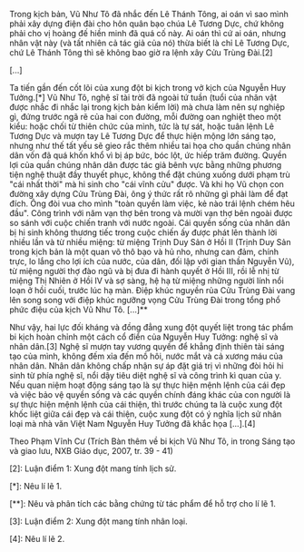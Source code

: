 Trong kịch bản, Vũ Như Tô đã nhắc đến Lê Thánh Tông, ai oán vì sao mình phải xây dựng điện đài cho hôn quân bạo chúa Lê Tương Dực, chứ không phải cho vị hoàng đế hiền minh đã quá cố này. Ai oán thì cứ ai oán, nhưng nhân vật này (và tất nhiên cả tác giả của nó) thừa biết là chỉ Lê Tương Dực, chứ Lê Thánh Tông thì sẽ không bao giờ ra lệnh xây Cửu Trùng Đài.[2]

[...]

Ta tiến gần đến cốt lõi của xung đột bi kịch trong vở kịch của Nguyễn Huy Tưởng.[*] Vũ Như Tô, nghệ sĩ tài trời đã ngoài tứ tuần (tuổi của nhân vật được nhắc đi nhắc lại trong kịch bản kiểm lời) mà chưa làm nên sự nghiệp gì, đứng trước ngã rẽ của hai con đường, mỗi đường oan nghiệt theo một kiểu: hoặc chối từ thiên chức của mình, tức là tự sát, hoặc tuân lệnh Lê Tương Dực và mượn tay Lê Tương Dực để thực hiện mộng lớn sáng tạo, nhưng như thế tất yếu sẽ gieo rắc thêm nhiều tai họa cho quần chúng nhân dân vốn đã quá khốn khổ vì bị áp bức, bóc lột, ức hiếp trăm đường. Quyền lợi của quần chúng nhân dân được tác giả bênh vực bằng những phương tiện nghệ thuật đầy thuyết phục, không thể đặt chúng xuống dưới phạm trù "cái nhất thời" mà hi sinh cho "cái vĩnh cửu" được. Và khi họ Vũ chọn con đường xây dựng Cửu Trùng Đài, ông ý thức rất rõ những gì phải làm để đạt đích. Ông đòi vua cho mình "toàn quyền làm việc, kẻ nào trái lệnh chém hêu đầu". Công trình với năm vạn thợ bên trong và mười vạn thợ bên ngoài được so sánh với cuộc chiến tranh với nước ngoài. Cái quyền sống của nhân dân bị hi sinh không thương tiếc trong cuộc chiến ấy được phát lên thành lời nhiều lần và từ nhiều miệng: từ miệng Trịnh Duy Sản ở Hồi II (Trịnh Duy Sản trong kịch bản là một quan võ thô bạo và hủ nho, nhưng can đảm, chính trực, lo lắng cho lợi ích của nước, của dân, đối lập với gian thần Nguyễn Vũ), từ miệng người thợ đào ngũ và bị đưa đi hành quyết ở Hồi III, rồi lễ nhị từ miệng Thị Nhiên ở Hồi IV và sợ sàng, hệ hạ từ miệng những người lính nổi loạn ở hồi cuối, trước lúc hạ màn. Điệp khúc nguyền rủa Cửu Trùng Đài vang lên song song với điệp khúc ngưỡng vọng Cửu Trùng Đài trong tổng phổ phức điệu của kịch Vũ Như Tô. [...]**

Như vậy, hai lực đối kháng và đồng đẳng xung đột quyết liệt trong tác phẩm bi kịch hoàn chỉnh một cách cổ điển của Nguyễn Huy Tưởng: nghệ sĩ và nhân dân.[3] Nghệ sĩ mượn tay vương quyền để khẳng định thiên tài sáng tạo của mình, không đếm xỉa đến mồ hôi, nước mắt và cả xương máu của nhân dân. Nhân dân không chấp nhận sự áp đặt giá trị vì những đòi hỏi hi sinh từ phía nghệ sĩ, nổi dậy tiêu diệt nghệ sĩ và công trình kì quan của y. Nếu quan niệm hoạt động sáng tạo là sự thực hiện mệnh lệnh của cái đẹp và việc bảo vệ quyền sống và các quyền chính đáng khác của con người là sự thực hiện mệnh lệnh của cái thiện, thì trước chúng ta là cuộc xung đột khốc liệt giữa cái đẹp và cái thiện, cuộc xung đột có ý nghĩa lịch sử nhân loại mà nhà văn Việt Nam Nguyễn Huy Tưởng đã khắc họa [...].[4]

Theo Phạm Vĩnh Cư
(Trích Bàn thêm về bi kịch Vũ Như Tô, in trong Sáng tạo và giao lưu,
NXB Giáo dục, 2007, tr. 39 - 41)

[2]: Luận điểm 1: Xung đột mang tính lịch sử.

[*]: Nêu lí lẽ 1.

[**]: Nêu và phân tích các bằng chứng từ tác phẩm để hỗ trợ cho lí lẽ 1.

[3]: Luận điểm 2: Xung đột mang tính nhân loại.

[4]: Nêu lí lẽ 2.